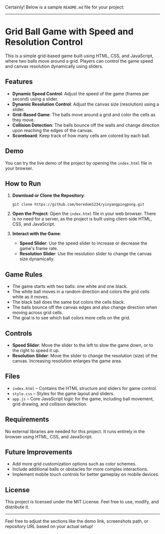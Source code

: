 Certainly! Below is a sample `README.md` file for your project:

---

# Grid Ball Game with Speed and Resolution Control

This is a simple grid-based game built using HTML, CSS, and JavaScript, where two balls move around a grid. Players can control the game speed and canvas resolution dynamically using sliders.

## Features

- **Dynamic Speed Control**: Adjust the speed of the game (frames per second) using a slider.
- **Dynamic Resolution Control**: Adjust the canvas size (resolution) using a slider.
- **Grid-Based Game**: The balls move around a grid and color the cells as they move.
- **Collision Detection**: The balls bounce off the walls and change direction upon reaching the edges of the canvas.
- **Scoreboard**: Keep track of how many cells are colored by each ball.

## Demo

You can try the live demo of the project by opening the `index.html` file in your browser.

## How to Run

1. **Download or Clone the Repository**:
   ```
   git clone https://github.com/boredom1234/yinyangpingpong.git
   ```

2. **Open the Project**:
   Open the `index.html` file in your web browser. There is no need for a server, as the project is built using client-side HTML, CSS, and JavaScript.

3. **Interact with the Game**:
   - **Speed Slider**: Use the speed slider to increase or decrease the game's frame rate.
   - **Resolution Slider**: Use the resolution slider to change the canvas size dynamically.

## Game Rules

- The game starts with two balls: one white and one black.
- The white ball moves in a random direction and colors the grid cells white as it moves.
- The black ball does the same but colors the cells black.
- The balls bounce off the canvas edges and also change direction when moving across grid cells.
- The goal is to see which ball colors more cells on the grid.

## Controls

- **Speed Slider**: Move the slider to the left to slow the game down, or to the right to speed it up.
- **Resolution Slider**: Move the slider to change the resolution (size) of the canvas. Increasing resolution enlarges the game area.

## Files

- `index.html` – Contains the HTML structure and sliders for game control.
- `style.css` – Styles for the game layout and sliders.
- `app.js` – Core JavaScript logic for the game, including ball movement, grid drawing, and collision detection.

## Requirements

No external libraries are needed for this project. It runs entirely in the browser using HTML, CSS, and JavaScript.

## Future Improvements

- Add more grid customization options such as color schemes.
- Include additional balls or obstacles for more complex interactions.
- Implement mobile touch controls for better gameplay on mobile devices.

## License

This project is licensed under the MIT License. Feel free to use, modify, and distribute it.

---

Feel free to adjust the sections like the demo link, screenshots path, or repository URL based on your actual setup!
